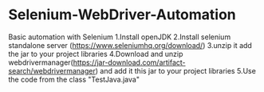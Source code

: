 # Selenium-WebDriver-Automation

Basic automation with Selenium 
1.Install openJDK
2.Install selenium standalone server (https://www.seleniumhq.org/download/) 
3.unzip it add the jar to your project libraries 
4.Download and unzip webdrivermanager(https://jar-download.com/artifact-search/webdrivermanager) and add it this jar to your project libraries
5.Use the code from the class "TestJava.java"
